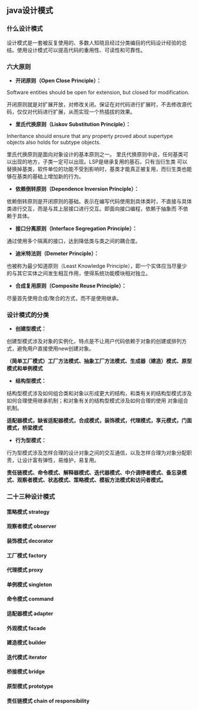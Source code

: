 ## java设计模式

### 什么设计模式

设计模式是一套被反复使用的、多数人知晓且经过分类编目的代码设计经验的总结。使用设计模式可以提高代码的重用性、可读性和可靠性。

### 六大原则

- **开闭原则（Open Close Principle）：**

Software entities should be open for extension, but closed for modification.

开闭原则就是对扩展开放，对修改关闭。保证在对代码进行扩展时，不去修改源代码，仅仅对代码进行扩展，从而实现一个热插拔的效果。

- **里氏代换原则（Liskov Substitution Principle）：**

Inheritance should ensure that any property proved about supertype objects also holds for subtype objects.

里氏代换原则是面向对象设计的基本原则之一。 里氏代换原则中说，任何基类可以出现的地方，子类一定可以出现。LSP是继承复用的基石，只有当衍生类
可以替换掉基类，软件单位的功能不受到影响时，基类才能真正被复用，而衍生类也能够在基类的基础上增加新的行为。

- **依赖倒转原则（Dependence Inversion Principle）：**

依赖倒转原则是开闭原则的基础。表示在编写代码使用到具体类时，不直接与具体类进行交互，而是与其上层接口进行交互。即面向接口编程，依赖于抽象而
不依赖于具体。

- **接口分离原则（Interface Segregation Principle）：**

通过使用多个隔离的接口，达到降低类与类之间的耦合度。

- **迪米特法则（Demeter Principle）：**

也被称为最少知道原则（Least Knowledge Principle），即一个实体应当尽量少的与其它实体之间发生相互作用，使得系统功能模块相对独立。

- **合成复用原则（Composite Reuse Principle）：**

尽量首先使用合成/聚合的方式，而不是使用继承。


### 设计模式的分类

- **创建型模式：**

创建型模式涉及对象的实例化，特点是不让用户代码依赖于对象的创建或排列方式，避免用户直接使用new创建对象。

**（简单工厂模式）工厂方法模式、抽象工厂方法模式、生成器（建造）模式、原型模式和单例模式**

- **结构型模式：**

结构型模式涉及如何组合类和对象以形成更大的结构，和类有关的结构型模式涉及如何合理使用继承机制；和对象有关的结构型模式涉及如何合理的使用
对象组合机制。

**适配器模式，缺省适配器模式，合成模式，装饰模式，代理模式，享元模式，门面模式，桥梁模式**


- **行为型模式：**

行为型模式涉及怎样合理的设计对象之间的交互通信，以及怎样合理为对象分配职责，让设计富有弹性，易维护，易复用。

**责任链模式、命令模式、解释器模式、迭代器模式、中介调停者模式、备忘录模式、观察者模式、状态模式、策略模式、模板方法模式和访问者模式。**


### 二十三种设计模式

#### 策略模式 strategy



#### 观察者模式 observer



#### 装饰模式 decorator



#### 工厂模式 factory



#### 代理模式 proxy



#### 单例模式 singleton



#### 命令模式 command



#### 适配器模式 adapter



#### 外观模式 facade



#### 建造模式 builder



#### 迭代模式 iterator



#### 桥接模式 bridge



#### 原型模式 prototype



#### 责任链模式 chain of responsibility